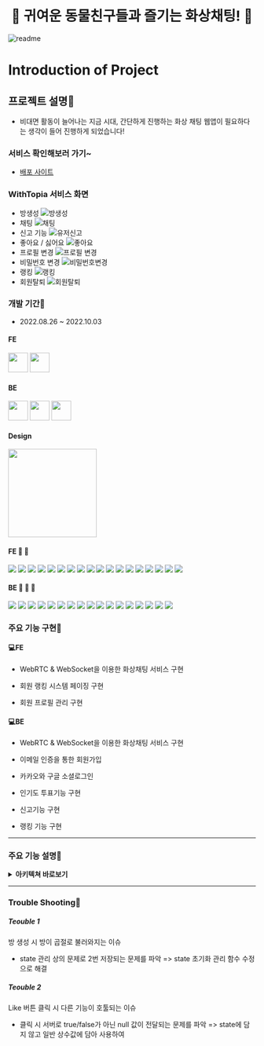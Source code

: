 <h1 style="text-align: center;">🌿 귀여운 동물친구들과 즐기는 화상채팅! 🌿</h1>

![readme](https://user-images.githubusercontent.com/103446802/193404269-46b95337-a95d-4120-9b4a-d6cf9034998b.jpg)

# Introduction of Project
## 프로젝트 설명📍
 - 비대면 활동이 늘어나는 지금 시대, 간단하게 진행하는 화상 채팅 웹앱이 필요하다는 생각이 들어 진행하게 되었습니다!

### 서비스 확인해보러 가기~
- [배포 사이트](https://warmwinter.co.kr)
### WithTopia 서비스 화면
- 방생성
  ![방생성](https://user-images.githubusercontent.com/79622280/194699492-65a1dccc-9f61-4be9-a639-dfb7c7299be0.gif)
- 채팅
  ![채팅](https://user-images.githubusercontent.com/79622280/194699390-056fe693-df23-47e1-8d75-5c32bf4e3a02.gif)
- 신고 기능
  ![유저신고](https://user-images.githubusercontent.com/79622280/194699415-14bfe333-59c9-43f7-86f1-820e79a6c1b0.gif)
- 좋아요 / 싫어요
  ![좋아요](https://user-images.githubusercontent.com/79622280/194699402-ce80b46b-1ecd-4401-a089-df3e8bc50db2.gif)
- 프로필 변경
  ![프로필 변경](https://user-images.githubusercontent.com/79622280/194699511-c3eaf850-cd91-428b-9511-a995228bbdb6.gif)
- 비밀번호 변경
  ![비밀번호변경](https://user-images.githubusercontent.com/79622280/194699520-d35ea28f-a298-4ab2-b6a1-bcaa89790914.gif)
- 랭킹
  ![랭킹](https://user-images.githubusercontent.com/79622280/194699503-51ba9419-3fe6-4785-a3a5-7e38a35ad54e.gif)
- 회원탈퇴
  ![회원탈퇴](https://user-images.githubusercontent.com/79622280/194699363-383f9cc3-f51f-4e9f-8b4b-795a6bfa29cd.gif)
### 개발 기간📍
- 2022.08.26 ~ 2022.10.03

#### FE
 <a href="https://github.com/hyunwung" target="_blank"><img height="40"  src="https://img.shields.io/static/v1?label=React&message=서현웅🍎 &color=61dafb&style=for-the-badge&>"/></a>
 <a href="https://github.com/Kim-wonder" target="_blank"><img height="40"  src="https://img.shields.io/static/v1?label=React&message=김혜진🥑 &color=61dafb&style=for-the-badge&>"/></a>
 
#### BE
 <a href="https://github.com/ckstn0225" target="_blank"><img height="40"  src="https://img.shields.io/static/v1?label=Spring&message=조원영🍋 &color=08CE5D&style=for-the-badge&>"/></a>
 <a href="https://github.com/neya0" target="_blank"><img height="40"  src="https://img.shields.io/static/v1?label=Spring&message=강지성🍊 &color=08CE5D&style=for-the-badge&>"/></a>
 <a href="https://github.com/picjoy" target="_blank"><img height="40"  src="https://img.shields.io/static/v1?label=Spring&message=강지영🍒 &color=08CE5D&style=for-the-badge&>"/></a>

#### Design 
<img width="180"  src="https://img.shields.io/static/v1?label=Design&message=정지현🥦 &color=FF7F50&style=for-the-badge&>"/></a>
<br />

#### **FE 🍎 🍇**
<p>
  <img src="https://img.shields.io/badge/JavaScript-F7DF1E?style=for-the-badge&logo=JavaScript&logoColor=black">
  <img src="https://img.shields.io/badge/React-61DAFB?style=for-the-badge&logo=React&logoColor=black">
  <img src="https://img.shields.io/badge/Create React App-09D3AC?style=for-the-badge&logo=Create React App&logoColor=black">
  <img src="https://img.shields.io/badge/Redux-764ABC?style=for-the-badge&logo=Redux&logoColor=white">
  <img src="https://img.shields.io/badge/Axios-5A29E4?style=for-the-badge&logo=Axios&logoColor=white">
  <img src="https://img.shields.io/badge/React Router-CA4245?style=for-the-badge&logo=React Router&logoColor=white">
  <img src="https://img.shields.io/badge/Yarn-2C8EBB?style=for-the-badge&logo=Yarn&logoColor=white">
  <img src="https://img.shields.io/badge/HTTPS-8BFCAB?style=for-the-badge&logo=HTTPS&logoColor=white">
  <img src="https://img.shields.io/badge/SASS-DB7093?style=for-the-badge&logo=SASS&logoColor=white">
  <img src="https://img.shields.io/badge/Visual Studio Code-007ACC?style=for-the-badge&logo=Visual Studio Code&logoColor=white">
  <img src="https://img.shields.io/badge/GitHub-121212?style=for-the-badge&logo=GitHub&logoColor=white">
  <img src="https://img.shields.io/badge/Figma-F24E1E?style=for-the-badge&logo=Figma&logoColor=white">
  <img src="https://img.shields.io/badge/Amazon S3-569A31?style=for-the-badge&logo=Amazon S3&logoColor=white">
  <img src="https://img.shields.io/badge/Cloud Front-FDC520?style=for-the-badge&logo=Cloud Front&logoColor=white">
  <img src="https://img.shields.io/badge/WebRTC-3F7CF6?style=for-the-badge&logo=WebRTC&logoColor=white">
  <img src="https://img.shields.io/badge/OPEN Vidu-3EF1AC?style=for-the-badge&logo=OPEN Vidu&logoColor=white">
  <img src="https://img.shields.io/badge/STOMP-313131?style=for-the-badge&logo=STOMP&logoColor=white">
  <img src="https://img.shields.io/badge/SockJS-313131?style=for-the-badge&logo=SockJS&logoColor=white">
</p>

#### **BE 🍋 🍊 🍒**
<p>
  <img src="https://img.shields.io/badge/Spring-A5E882?style=for-the-badge&logo=Spring&logoColor=black">
  <img src="https://img.shields.io/badge/Docker-76CBFD?style=for-the-badge&logo=Docker&logoColor=black">
  <img src="https://img.shields.io/badge/Intelli J-FA2C48?style=for-the-badge&logo=IntelliJS&logoColor=white">
  <img src="https://img.shields.io/badge/Amazon EC2-FDC959?style=for-the-badge&logo=Amazon EC2&logoColor=black">
  <img src="https://img.shields.io/badge/Amazon S3-569A31?style=for-the-badge&logo=Amazon S3&logoColor=white">
  <img src="https://img.shields.io/badge/Amazon RDS-547CFA?style=for-the-badge&logo=Amazon RDS&logoColor=white">
  <img src="https://img.shields.io/badge/Amazon ROUTER 53-FDD485?style=for-the-badge&logo=ROUTER 53r&logoColor=black">
  <img src="https://img.shields.io/badge/My SQL-FBBB5B?style=for-the-badge&logo=My SQL&logoColor=black">
  <img src="https://img.shields.io/badge/HTTPS-8BFCAB?style=for-the-badge&logo=HTTPS&logoColor=white">
  <img src="https://img.shields.io/badge/GitHub-121212?style=for-the-badge&logo=GitHub&logoColor=white">
  <img src="https://img.shields.io/badge/Git Action-0E0E0E?style=for-the-badge&logo=Git Action&logoColor=white">
  <img src="https://img.shields.io/badge/KURENTO-ECF79C?style=for-the-badge&logo=KURENTO&logoColor=black">
  <img src="https://img.shields.io/badge/Redis-F14C2E?style=for-the-badge&logo=Redis&logoColor=white">
  <img src="https://img.shields.io/badge/WebRTC-3F7CF6?style=for-the-badge&logo=WebRTC&logoColor=white">
  <img src="https://img.shields.io/badge/OPEN Vidu-3EF1AC?style=for-the-badge&logo=OPEN Vidu&logoColor=white">
  <img src="https://img.shields.io/badge/NGINX-19D982?style=for-the-badge&logo=NGINX&logoColor=black">
 <img src="https://img.shields.io/badge/AMAZON AWS-e61919?style=for-the-badge&logo=AMAZON AWS&logoColor=black">
</p>


### 주요 기능 구현📍
#### 💻**FE**

 - WebRTC & WebSocket을 이용한 화상채팅 서비스 구현

 - 회원 랭킹 시스템 페이징 구현

 - 회원 프로필 관리 구현



#### 💻**BE**

 - WebRTC & WebSocket을 이용한 화상채팅 서비스 구현
 
 - 이메일 인증을 통한 회원가입
 
 - 카카오와 구글 소셜로그인
 
 - 인기도 투표기능 구현 
 
 - 신고기능 구현
 
 - 랭킹 기능 구현
 

-----

### 주요 기능 설명📍
<details>
<summary> <b>아키텍쳐 바로보기</b> </summary>
  <img src="https://user-images.githubusercontent.com/103446802/194292784-61fc0f1c-7552-4f48-a2af-487fdfd70f90.jpeg"> 
</details>

----

### Trouble Shooting📍
##### Teouble 1
방 생성 시 방이 곱절로 불러와지는 이슈
- state 관리 상의 문제로 2번 저장되는 문제를 파악 => state 초기화 관리 함수 수정으로 해결

##### Teouble 2
Like 버튼 클릭 시 다른 기능이 호툴되는 이슈
- 클릭 시 서버로 true/false가 아닌 null 값이 전달되는 문제를 파악 => state에 담지 않고 일반 상수값에 담아 사용하여 
